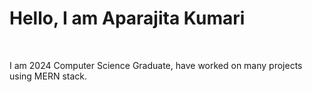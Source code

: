 <h1>Hello, I am Aparajita Kumari</h1>
<br>
<p>I am 2024 Computer Science Graduate, have worked on many projects using MERN stack.</p>
